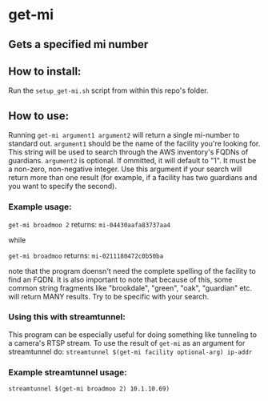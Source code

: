# get-mi
## Gets a specified mi number

## How to install:

Run the ```setup_get-mi.sh``` script from within this repo's folder.

## How to use:
Running ```get-mi argument1 argument2``` will return a single mi-number to standard out.
```argument1``` should be the name of the facility you're looking for. This string will be used to search through the AWS inventory's FQDNs of guardians.
```argument2``` is optional. If ommitted, it will default to "1". It must be a non-zero, non-negative integer. Use this argument if your search will return more than one result (for example, if a facility has two guardians and you want to specify the second).

### Example usage:
```get-mi broadmoo 2``` returns:
```mi-04430aafa83737aa4```

while

```get-mi broadmoo``` returns:
```mi-0211180472c0b50ba```

note that the program doensn't need the complete spelling of the facility to find an FQDN. It is also important to note that because of this, some common string fragments like "brookdale", "green", "oak", "guardian" etc. will return MANY results. Try to be specific with your search.

### Using this with streamtunnel:
This program can be especially useful for doing something like tunneling to a camera's RTSP stream. To use the result of ```get-mi``` as an argument for streamtunnel do:
```streamtunnel $(get-mi facility optional-arg) ip-addr```

### Example streamtunnel usage:
```streamtunnel $(get-mi broadmoo 2) 10.1.10.69)```